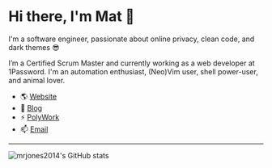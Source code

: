 # Hi there, I'm Mat 👋

I'm a software engineer, passionate about online privacy, clean code, and dark themes 😎

I’m a Certified Scrum Master and currently working as a web developer at 1Password. I'm an automation enthusiast, (Neo)Vim user, shell power-user, and animal lover.

- 🌎 [Website](https://mjones.network)
- 📰 [Blog](https://mjones.network/blog)
- ⚡ [PolyWork](https://updates.mjones.network)
- 📫 [Email](mailto:mat@mjones.network)

---

![mrjones2014's GitHub stats](https://github-readme-stats.vercel.app/api?username=mrjones2014&show_icons=true&count_private=true&theme=dark)
